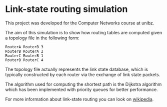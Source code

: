 # Link-state routing simulation
This project was developed for the Computer Networks course at unibz.

The aim of this simulation is to show how routing tables are computed given
a topology file in the following form:
```
RouterA RouterB 3
RouterB RouterA 2
RouterC RouterB 1
RouterB RouterC 4
```

The topology file actually represents the link state database, which is typically
constructed by each router via the exchange of link state packets.

The algorithm used for computing the shortest path is the Dijkstra algorithm which
has been implemented with priority queues for better performance.

For more information about link-state routing you can look on [wikipedia](https://en.wikipedia.org/wiki/Link-state_routing_protocol).